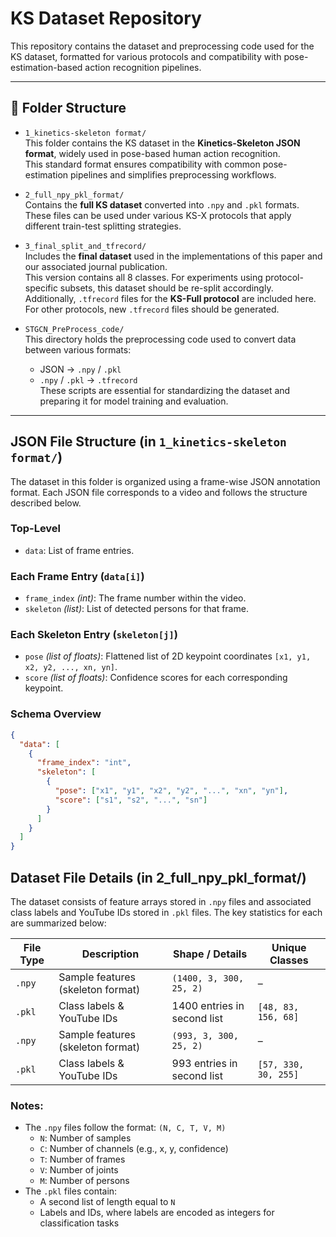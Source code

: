 # KS Dataset Repository

This repository contains the dataset and preprocessing code used for the KS dataset, formatted for various protocols and compatibility with pose-estimation-based action recognition pipelines.

---

## 📁 Folder Structure

- `1_kinetics-skeleton format/`  
  This folder contains the KS dataset in the **Kinetics-Skeleton JSON format**, widely used in pose-based human action recognition.  
  This standard format ensures compatibility with common pose-estimation pipelines and simplifies preprocessing workflows.

- `2_full_npy_pkl_format/`  
  Contains the **full KS dataset** converted into `.npy` and `.pkl` formats.  
  These files can be used under various KS-X protocols that apply different train-test splitting strategies.

- `3_final_split_and_tfrecord/`  
  Includes the **final dataset** used in the implementations of this paper and our associated journal publication.  
  This version contains all 8 classes. For experiments using protocol-specific subsets, this dataset should be re-split accordingly.  
  Additionally, `.tfrecord` files for the **KS-Full protocol** are included here. For other protocols, new `.tfrecord` files should be generated.

- `STGCN_PreProcess_code/`  
  This directory holds the preprocessing code used to convert data between various formats:  
  - JSON → `.npy` / `.pkl`  
  - `.npy` / `.pkl` → `.tfrecord`  
  These scripts are essential for standardizing the dataset and preparing it for model training and evaluation.

---

## JSON File Structure (in `1_kinetics-skeleton format/`)

The dataset in this folder is organized using a frame-wise JSON annotation format. Each JSON file corresponds to a video and follows the structure described below.

### Top-Level
- `data`: List of frame entries.

### Each Frame Entry (`data[i]`)
- `frame_index` *(int)*: The frame number within the video.
- `skeleton` *(list)*: List of detected persons for that frame.

### Each Skeleton Entry (`skeleton[j]`)
- `pose` *(list of floats)*: Flattened list of 2D keypoint coordinates `[x1, y1, x2, y2, ..., xn, yn]`.
- `score` *(list of floats)*: Confidence scores for each corresponding keypoint.

### Schema Overview
```json
{
  "data": [
    {
      "frame_index": "int",
      "skeleton": [
        {
          "pose": ["x1", "y1", "x2", "y2", "...", "xn", "yn"],
          "score": ["s1", "s2", "...", "sn"]
        }
      ]
    }
  ]
}
```



## Dataset File Details (in 2_full_npy_pkl_format/)

The dataset consists of feature arrays stored in `.npy` files and associated class labels and YouTube IDs stored in `.pkl` files. The key statistics for each are summarized below:

| File Type | Description                          | Shape / Details            | Unique Classes         |
|-----------|--------------------------------------|----------------------------|------------------------|
| `.npy`    | Sample features (skeleton format)     | `(1400, 3, 300, 25, 2)`     | –                      |
| `.pkl`    | Class labels & YouTube IDs            | 1400 entries in second list | `[48, 83, 156, 68]`     |
| `.npy`    | Sample features (skeleton format)     | `(993, 3, 300, 25, 2)`      | –                      |
| `.pkl`    | Class labels & YouTube IDs            | 993 entries in second list  | `[57, 330, 30, 255]`    |

### Notes:
- The `.npy` files follow the format: `(N, C, T, V, M)`  
  - `N`: Number of samples  
  - `C`: Number of channels (e.g., x, y, confidence)  
  - `T`: Number of frames  
  - `V`: Number of joints  
  - `M`: Number of persons  
- The `.pkl` files contain:
  - A second list of length equal to `N`
  - Labels and IDs, where labels are encoded as integers for classification tasks
